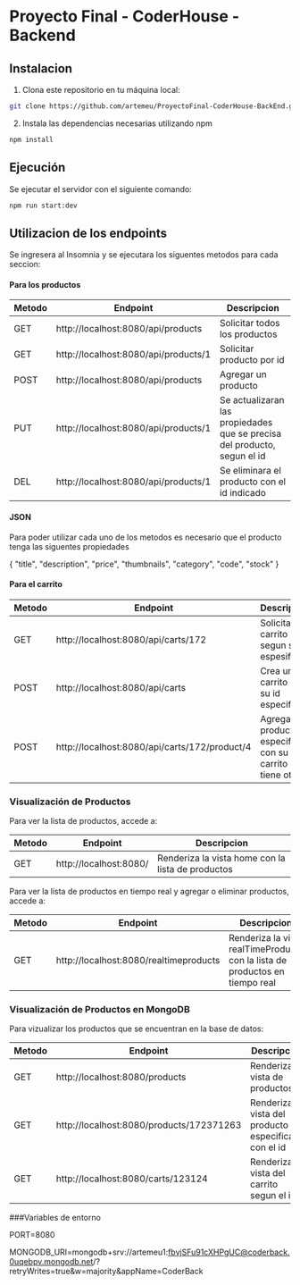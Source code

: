 # Proyecto Final - CoderHouse - Backend

## Instalacion

1. Clona este repositorio en tu máquina local:

```sh
git clone https://github.com/artemeu/ProyectoFinal-CoderHouse-BackEnd.git
```

2. Instala las dependencias necesarias utilizando npm

```sh
npm install
```

## Ejecución

Se ejecutar el servidor con el siguiente comando:

```sh
npm run start:dev
```

## Utilizacion de los endpoints

Se ingresera al Insomnia y se ejecutara los siguentes metodos para cada seccion:

#### Para los productos

| Metodo | Endpoint                             | Descripcion                                                              |
| ------ | ------------------------------------ | ------------------------------------------------------------------------ |
| GET    | http://localhost:8080/api/products   | Solicitar todos los productos                                            |
| GET    | http://localhost:8080/api/products/1 | Solicitar producto por id                                                |
| POST   | http://localhost:8080/api/products   | Agregar un producto                                                      |
| PUT    | http://localhost:8080/api/products/1 | Se actualizaran las propiedades que se precisa del producto, segun el id |
| DEL    | http://localhost:8080/api/products/1 | Se eliminara el producto con el id indicado                              |

#### JSON

Para poder utilizar cada uno de los metodos es necesario que el producto tenga las siguentes propiedades

{
"title",
"description",
"price",
"thumbnails",
"category",
"code",
"stock"
}

#### Para el carrito

| Metodo | Endpoint                                      | Descripcion                                                          |
| ------ | --------------------------------------------- | -------------------------------------------------------------------- |
| GET    | http://localhost:8080/api/carts/172           | Solicitar el carrito segun su id espesifico                          |
| POST   | http://localhost:8080/api/carts               | Crea un carrito con su id especifico                                 |
| POST   | http://localhost:8080/api/carts/172/product/4 | Agrega un producto especifico con su id al carrito que tiene otro id |

### Visualización de Productos

Para ver la lista de productos, accede a:

| Metodo | Endpoint               | Descripcion                                       |
| ------ | ---------------------- | ------------------------------------------------- |
| GET    | http://localhost:8080/ | Renderiza la vista home con la lista de productos |

Para ver la lista de productos en tiempo real y agregar o eliminar productos, accede a:

| Metodo | Endpoint                               | Descripcion                                                                  |
| ------ | -------------------------------------- | ---------------------------------------------------------------------------- |
| GET    | http://localhost:8080/realtimeproducts | Renderiza la vista realTimeProducts con la lista de productos en tiempo real |

### Visualización de Productos en MongoDB

Para vizualizar los productos que se encuentran en la base de datos:

| Metodo | Endpoint                                 | Descripcion                                            |
| ------ | ---------------------------------------- | ------------------------------------------------------ |
| GET    | http://localhost:8080/products           | Renderiza la vista de productos                        |
| GET    | http://localhost:8080/products/172371263 | Renderiza la vista del producto especificado con el id |
| GET    | http://localhost:8080/carts/123124       | Renderiza la vista del carrito segun el id             |


###Variables de entorno

PORT=8080

MONGODB_URI=mongodb+srv://artemeu1:fbvjSFu91cXHPgUC@coderback.0uqebpv.mongodb.net/?retryWrites=true&w=majority&appName=CoderBack
